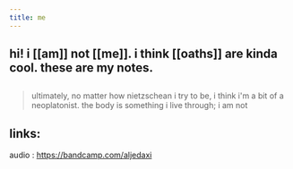 ```yaml
---
title: me
---
```


## hi! i [[am]] not [[me]]. i think [[oaths]] are kinda cool. these are my notes.
## 
> ultimately, no matter how nietzschean i try to be, i think i'm a bit of a neoplatonist. the body is something i live through; i am not
## links:

audio
: https://bandcamp.com/aljedaxi
